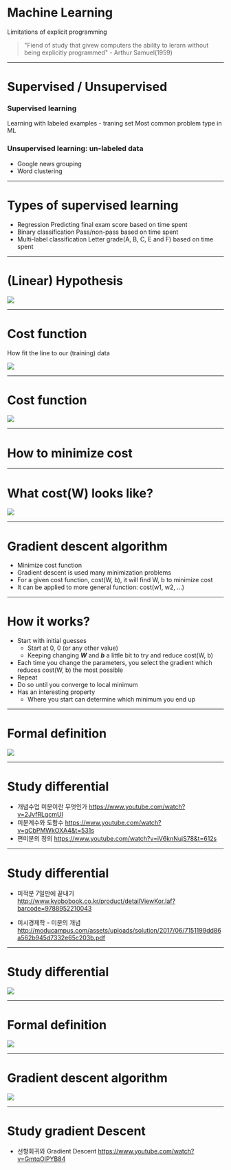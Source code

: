 # Machine Learning

Limitations of explicit programming

> "Fiend of study that givew computers the ability to lerarn without being explicitly programmed" - Arthur Samuel(1959)

---

# Supervised / Unsupervised

### Supervised learning

Learning with labeled examples - traning set
Most common problem type in ML

### Unsupervised learning: un-labeled data
* Google news grouping
* Word clustering

---

# Types of supervised learning

* Regression
Predicting final exam score based on time spent 
* Binary classification
Pass/non-pass based on time spent
* Multi-label classification
Letter grade(A, B, C, E and F) based on time spent

---

# (Linear) Hypothesis

![](img/linear-hypothesis.png)

---

# Cost function

How fit the line to our (training) data

![](img/cost-function.png)

---

# Cost function

![](img/cost-function2.png)

---

How to minimize cost
===

---

# What cost(W) looks like?

![](img/cost-function-looks-like.png)

---

# Gradient descent algorithm

* Minimize cost function
* Gradient descent is used many minimization problems
* For a given cost function, cost(W, b), it will find W, b to minimize cost
* It can be applied to more general function: cost(w1, w2, ...)

---

# How it works?

* Start with initial guesses
  - Start at 0, 0 (or any other value)
  - Keeping changing ***W*** and ***b*** a little bit to try and reduce cost(W, b)
* Each time you change the parameters, you select the gradient which reduces cost(W, b) the most possible
* Repeat
* Do so until you converge to local minimum
* Has an interesting property
  - Where you start can determine which minimum you end up

---

# Formal definition

![](img/gd-formal-definition.png)

---

# Study differential

* 개념수업 미분이란 무엇인가
https://www.youtube.com/watch?v=2JvfRLgcmUI
* 미분계수와 도함수
https://www.youtube.com/watch?v=gCbPMWkOXA4&t=531s
* 편미분의 정의
https://www.youtube.com/watch?v=iV6knNujS78&t=612s

---

# Study differential

* 미적분 7일만에 끝내기
http://www.kyobobook.co.kr/product/detailViewKor.laf?barcode=9788952210043

* 미시경제학 - 미분의 개념
http://moducampus.com/assets/uploads/solution/2017/06/7151199dd86a562b945d7332e65c203b.pdf

---

# Study differential

![](img/differential-example.png)

---

# Formal definition

![](img/gd-formal-definition2.png)

---

# Gradient descent algorithm

![](img/gradient-descent-algorithm.png)

---

# Study gradient Descent

* 선형회귀와 Gradient Descent
https://www.youtube.com/watch?v=GmtqOlPYB84